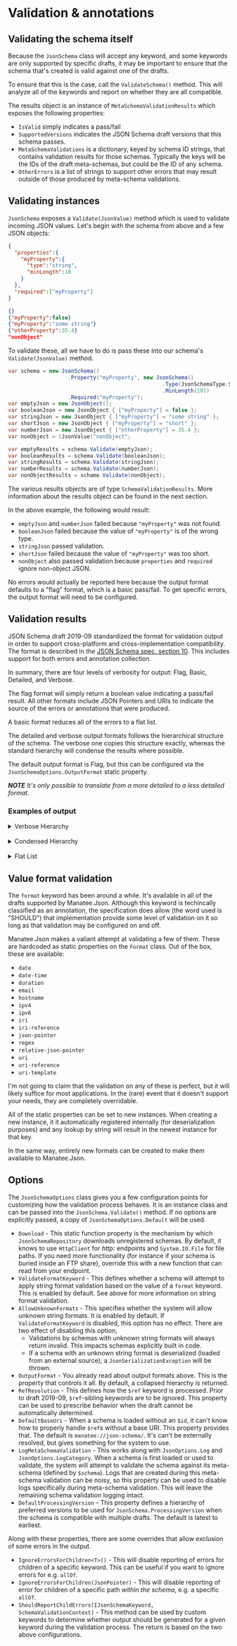 # Validation & annotations

## Validating the schema itself

Because the `JsonSchema` class will accept any keyword, and some keywords are only supported by specific drafts, it may be important to ensure that the schema that's created is valid against one of the drafts.

To ensure that this is the case, call the `ValidateSchema()` method.  This will analyze all of the keywords and report on whether they are all compatible.

The results object is an instance of `MetaSchemaValidationResults` which exposes the following properties:

- `IsValid` simply indicates a pass/fail
- `SupportedVersions` indicates the JSON Schema draft versions that this schema passes.
- `MetaSchemaValidations` is a dictionary, keyed by schema ID strings, that contains validation results for those schemas.  Typically the keys will be the IDs of the draft meta-schemas, but could be the ID of any schema.
- `OtherErrors` is a list of strings to support other errors that may result outside of those produced by meta-schema validations.

## Validating instances

`JsonSchema` exposes a `Validate(JsonValue)` method which is used to validate incoming JSON values.  Let's begin with the schema from above and a few JSON objects:

```json 
{
  "properties":{
    "myProperty":{
      "type":"string",
      "minLength":10
    }
  },
  "required":["myProperty"]
}

{}
{"myProperty":false}
{"myProperty":"some string"}
{"otherProperty":35.4}
"nonObject"
```

To validate these, all we have to do is pass these into our schema's `Validate(JsonValue)` method.

```csharp
var schema = new JsonSchema()
                   .Property("myProperty", new JsonSchema()
                                                 .Type(JsonSchemaType.String)
                                                 .MinLength(10))
                   .Required("myProperty");
var emptyJson = new JsonObject();
var booleanJson = new JsonObject { ["myProperty"] = false };
var stringJson = new JsonObject { ["myProperty"] = "some string" };
var shortJson = new JsonObject { ["myProperty"] = "short" };
var numberJson = new JsonObject { ["otherProperty"] = 35.4 };
var nonObject = (JsonValue)"nonObject";

var emptyResults = schema.Validate(emptyJson);
var booleanResults = schema.Validate(booleanJson);
var stringResults = schema.Validate(stringJson);
var numberResults = schema.Validate(numberJson);
var nonObjectResults = schame.Validate(nonObject);
```

The various results objects are of type `SchemaValidationResults`.  More information about the results object can be found in the next section.

In the above example, the following would result:

- `emptyJson` and `numberJson` failed because `"myProperty"` was not found.
- `booleanJson` failed because the value of `"myProperty"` is of the wrong type.
- `stringJson` passed validation.
- `shortJson` failed because the value of `"myProperty"` was too short.
- `nonObject` also passed validation because `properties` and `required` ignore non-object JSON.

No errors would actually be reported here because the output format defaults to a "flag" format, which is a basic pass/fail.  To get specific errors, the output format will need to be configured.

## Validation results

JSON Schema draft 2019-09 standardized the format for validation output in order to support cross-platform and cross-implementation compatibility.  The format is described in the [JSON Schema spec, section 10](https://json-schema.org/draft/2019-09/json-schema-core.html#rfc.section.10).  This includes support for both errors and annotation collection.

In summary, there are four levels of verbosity for output: Flag, Basic, Detailed, and Verbose.

The flag format will simply return a boolean value indicating a pass/fail result.  All other formats include JSON Pointers and URIs to indicate the source of the errors or annotations that were produced.

A basic format reduces all of the errors to a flat list.

The detailed and verbose output formats follows the hierarchical structure of the schema.  The verbose one copies this structure exactly, whereas the standard hierarchy will condense the results where possible.

The default output format is Flag, but this can be configured via the `JsonSchemaOptions.OutputFormat` static property.

***NOTE** It's only possible to translate from a more detailed to a less detailed format.*

### Examples of output

<details>
  <summary>Verbose Hierarchy</summary>

```json
{
  "valid" : false,
  "keywordLocation" : "#",
  "instanceLocation" : "#",
  "errors" : [
      {
        "valid" : false,
        "keywordLocation" : "#/allOf",
        "instanceLocation" : "#",
        "keyword" : "allOf",
        "errors" : [
            {
              "valid" : false,
              "keywordLocation" : "#/allOf/0",
              "instanceLocation" : "#",
              "errors" : [
                  {
                    "valid" : false,
                    "keywordLocation" : "#/allOf/0/type",
                    "instanceLocation" : "#",
                    "keyword" : "type",
                    "additionalInfo" : {
                        "expected" : "array",
                        "actual" : "object"
                      }
                  }
                ]
            },
            {
              "valid" : false,
              "keywordLocation" : "#/allOf/1",
              "instanceLocation" : "#",
              "errors" : [
                  {
                    "valid" : false,
                    "keywordLocation" : "#/allOf/1/type",
                    "instanceLocation" : "#",
                    "keyword" : "type",
                    "additionalInfo" : {
                        "expected" : "number",
                        "actual" : "object"
                      }
                  }
                ]
            }
          ]
      }
    ]
}
```

</details><br>

<details>
  <summary>Condensed Hierarchy</summary>

```json
{
  "valid" : false,
  "keywordLocation" : "#/allOf",
  "instanceLocation" : "#",
  "keyword" : "allOf",
  "errors" : [
      {
        "valid" : false,
        "keywordLocation" : "#/allOf/0/type",
        "instanceLocation" : "#",
        "keyword" : "type",
        "additionalInfo" : {
            "expected" : "array",
            "actual" : "object"
          }
      },
      {
        "valid" : false,
        "keywordLocation" : "#/allOf/1/type",
        "instanceLocation" : "#",
        "keyword" : "type",
        "additionalInfo" : {
            "expected" : "number",
            "actual" : "object"
          }
      }
    ]
}
```

</details><br>

<details>
  <summary>Flat List</summary>

```json
{
  "valid" : false,
  "errors" : [
      {
        "valid" : false,
        "keywordLocation" : "#/allOf",
        "instanceLocation" : "#",
        "keyword" : "allOf"
      },
      {
        "valid" : false,
        "keywordLocation" : "#/allOf/0/type",
        "instanceLocation" : "#",
        "keyword" : "type",
        "additionalInfo" : {
            "expected" : "array",
            "actual" : "object"
          }
      },
      {
        "valid" : false,
        "keywordLocation" : "#/allOf/1/type",
        "instanceLocation" : "#",
        "keyword" : "type",
        "additionalInfo" : {
            "expected" : "number",
            "actual" : "object"
          }
      }
    ]
}
```

</details>

## Value format validation

The `format` keyword has been around a while.  It's available in all of the drafts supported by Manatee.Json.  Although this keyword is techincally classified as an annotation, the specification does allow (the word used is "SHOULD") that implementation provide some level of validation on it so long as that validation may be configured on and off.

Manatee.Json makes a valiant attempt at validating a few of them.  These are hardcoded as static properties on the `Format` class.  Out of the box, these are available:

- `date`
- `date-time`
- `duration`
- `email`
- `hostname`
- `ipv4`
- `ipv6`
- `iri`
- `iri-reference`
- `json-pointer`
- `regex`
- `relative-json-pointer`
- `uri`
- `uri-reference`
- `uri-template`

I'm not going to claim that the validation on any of these is perfect, but it will likely suffice for most applications.  In the (rare) event that it doesn't support your needs, they are completely overridable.

All of the static properties can be set to new instances.  When creating a new instance, it it automatically registered internally (for deserialization purposes) and any lookup by string will result in the newest instance for that key.

In the same way, entirely new formats can be created to make them available to Manatee.Json.

## Options

The `JsonSchemaOptions` class gives you a few configuration points for customizing how the validation process behaves.  It is an instance class and can be passed into the `JsonSchema.Validate()` method.  If no options are explicitly passed, a copy of `JsonSchemaOptions.Default` will be used.

- `Download` - This static function property is the mechanism by which `JsonSchemaRepository` downloads unregistered schemas.  By default, it knows to use `HttpClient` for *http:* endpoints and `System.IO.File` for file paths.  If you need more functionality (for instance if your schema is buried inside an FTP share), override this with a new function that can read from your endpoint.
- `ValidateFormatKeyword` - This defines whether a schema will attempt to apply string format validation based on the value of a `format` keyword.  This is enabled by default.  See above for more information on string format validation.
- `AllowUnknownFormats` - This specifies whether the system will allow unknown string formats.  It is enabled by default.  If `ValidateFormatKeyword` is disabled, this option has no effect.  There are two effect of disabling this option,
  - Validations by schemas with unknown string formats will always return invalid.  This impacts schemas explicitly built in code.
  - If a schema with an unknown string format is deserialized (loaded from an external source), a `JsonSerializationException` will be thrown.
- `OutputFormat` - You already read about output formats above.  This is the property that controls it all.  By default, a collapsed hierarchy is returned.
- `RefResolution` - This defines how the `$ref` keyword is processed.  Prior to draft 2019-09, `$ref`-sibling keywords are to be ignored.  This property can be used to prescribe behavior when the draft cannot be automatically determined.
- `DefaultBaseUri` - When a schema is loaded without an `$id`, it can't know how to properly handle `$ref`s without a base URI.  This property provides that.  The default is `manatee://json-schema/`.  It's can't be externally resolved, but gives something for the system to use.
- `LogMetaSchemaValidation` - This works along with `JsonOptions.Log` and `JsonOptions.LogCategory`.  When a schema is first loaded or used to validate, the system will attempt to validate the schema against its meta-schema (defined by `$schema`).  Logs that are created during this meta-schema validation can be noisy, so this property can be used to disable logs specifically during meta-schema validation.  This will leave the remaining schema validation logging intact.
- `DefaultProcessingVersion` - This property defines a hierarchy of preferred versions to be used for `JsonSchema.ProcessingVersion` when the schema is compatible with multiple drafts.  The default is latest to earliest.

Along with these properties, there are some overrides that allow exclusion of some errors in the output.

- `IgnoreErrorsForChildren<T>()` - This will disable reporting of errors for children of a specific keyword.  This can be useful if you want to ignore errors for e.g. `allOf`.
- `IgnoreErrorsForChildren(JsonPointer)` - This will disable reporting of error for children of a specific path *within the schema*, e.g. a specific `allOf`.
- `ShouldReportChildErrors(IJsonSchemaKeyword, SchemaValidationContext)` - This method can be used by custom keywords to determine whether output should be generated for a given keyword during the validation process.  The return is based on the two above configurations.